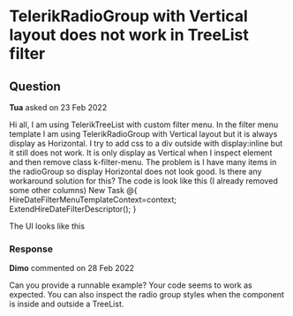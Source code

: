 # TelerikRadioGroup with Vertical layout does not work in TreeList filter

## Question

**Tua** asked on 23 Feb 2022

Hi all, I am using TelerikTreeList with custom filter menu. In the filter menu template I am using TelerikRadioGroup with Vertical layout but it is always display as Horizontal. I try to add css to a div outside with display:inline but it still does not work. It is only display as Vertical when I inspect element and then remove class k-filter-menu. The problem is I have many items in the radioGroup so display Horizontal does not look good. Is there any workaround solution for this? The code is look like this (I already removed some other columns) <TelerikTreeList Data="@Tasks" IdField="Id" Class="taskTreeView" ParentIdField="ParentId" Resizable="true" EditMode="TreeListEditMode.Inline" FilterMode="@TreeListFilterMode.FilterMenu" OnRowRender="@OnRowRenderHandler"> <TreeListToolBar> <TreeListCommandButton Command="Add" Icon="add"> New Task </TreeListCommandButton> </TreeListToolBar> <TreeListColumns> <TreeListColumn Field=@nameof(TaskItem.DueDate) Title="Due Date" Width="100px" FieldType="@typeof(string)"> <Template> @{
var item=context as TaskItem; <div> @(item.DueDate.ToString("MMM d")) </div> } </Template> <FilterMenuTemplate> @{
HireDateFilterMenuTemplateContext=context;
ExtendHireDateFilterDescriptor();
} <div class="filter-radio"> <TelerikRadioGroup Data="@DateOptions" Value="@SelectedDueDateRadioSelector" ValueChanged="@((int value)=>
OnChangeHandler(value) )" Layout="RadioGroupLayout.Vertical" ValueField="@nameof(RadioOptionsModel.IdField)" TextField="@nameof(RadioOptionsModel.DisplayField)"> </TelerikRadioGroup> </div> </FilterMenuTemplate> </TreeListColumn> </TelerikTreeList> The UI looks like this

### Response

**Dimo** commented on 28 Feb 2022

Can you provide a runnable example? Your code seems to work as expected. You can also inspect the radio group styles when the component is inside and outside a TreeList.
